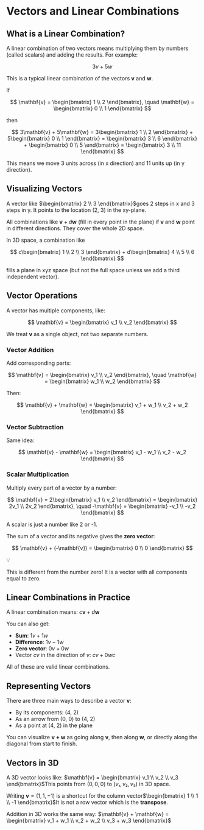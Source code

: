 # Vectors and Linear Combinations

## What is a Linear Combination?

A linear combination of two vectors means multiplying them by numbers (called scalars) and adding the results. For example:

$$
3v+5w
$$

This is a typical linear combination of the vectors **v** and **w**.

If

$$
\mathbf{v} = \begin{bmatrix} 1 \\ 2 \end{bmatrix}, \quad \mathbf{w} = \begin{bmatrix} 0 \\ 1 \end{bmatrix}
$$

then

$$
3\mathbf{v} + 5\mathbf{w} = 3\begin{bmatrix} 1 \\ 2 \end{bmatrix} + 5\begin{bmatrix} 0 \\ 1 \end{bmatrix} = \begin{bmatrix} 3 \\ 6 \end{bmatrix} + \begin{bmatrix} 0 \\ 5 \end{bmatrix} = \begin{bmatrix} 3 \\ 11 \end{bmatrix}
$$

This means we move 3 units across (in x direction) and 11 units up (in y direction).

## Visualizing Vectors

A vector like $\begin{bmatrix} 2 \\ 3 \end{bmatrix}$goes 2 steps in x and 3 steps in y. It points to the location (2, 3) in the xy-plane.

All combinations like $\mathbf{v} + d\mathbf{w}$ (fill in every point in the plane) if **v** and **w** point in different directions. They cover the whole 2D space.

In 3D space, a combination like 

$$
c\begin{bmatrix} 1 \\ 2 \\ 3 \end{bmatrix} + d\begin{bmatrix} 4 \\ 5 \\ 6 \end{bmatrix}
$$

fills a plane in xyz space (but not the full space unless we add a third independent vector).

## Vector Operations

A vector has multiple components, like:

$$
\mathbf{v} = \begin{bmatrix} v_1 \\ v_2 \end{bmatrix}
$$

We treat **v** as a single object, not two separate numbers.

### Vector Addition

Add corresponding parts:

$$
\mathbf{v} = \begin{bmatrix} v_1 \\ v_2 \end{bmatrix}, \quad \mathbf{w} = \begin{bmatrix} w_1 \\ w_2 \end{bmatrix}
$$

Then:

$$
\mathbf{v} + \mathbf{w} = \begin{bmatrix} v_1 + w_1 \\ v_2 + w_2 \end{bmatrix}
$$

### Vector Subtraction

Same idea:

$$
\mathbf{v} - \mathbf{w} = \begin{bmatrix} v_1 - w_1 \\ v_2 - w_2 \end{bmatrix}
$$

### Scalar Multiplication

Multiply every part of a vector by a number:

$$
\mathbf{v} = 2\begin{bmatrix} v_1 \\ v_2 \end{bmatrix} = \begin{bmatrix} 2v_1 \\ 2v_2 \end{bmatrix}, \quad -\mathbf{v} = \begin{bmatrix} -v_1 \\ -v_2 \end{bmatrix}
$$

A scalar is just a number like 2 or -1.

The sum of a vector and its negative gives the **zero vector**:

$$
\mathbf{v} + (-\mathbf{v}) = \begin{bmatrix} 0 \\ 0 \end{bmatrix}
$$

<aside>
💡

This is different from the number zero! It is a vector with all components equal to zero.

</aside>

## Linear Combinations in Practice

A linear combination means: $c\mathbf{v} + d\mathbf{w}$

You can also get:

- **Sum**: $1v+1w$
- **Difference**: $1v−1w$
- **Zero vector**: $0v+0w$
- Vector $cv$ in the direction of $v$: $cv+0wc$

All of these are valid linear combinations.

## Representing Vectors

There are three main ways to describe a vector **v**:

- By its components: (4, 2)
- As an arrow from (0, 0) to (4, 2)
- As a point at (4, 2) in the plane

You can visualize **v + w** as going along **v**, then along **w**, or directly along the diagonal from start to finish.

## Vectors in 3D

A 3D vector looks like: $\mathbf{v} = \begin{bmatrix} v_1 \\ v_2 \\ v_3 \end{bmatrix}$This points from $(0, 0, 0)$ to $(v₁, v₂, v₃)$ in 3D space.

Writing $\mathbf{v} = (1, 1, -1)$ is a shortcut for the column vector$\begin{bmatrix} 1 \\ 1 \\ -1 \end{bmatrix}$It is not a row vector which is the **transpose**.

Addition in 3D works the same way: $\mathbf{v} + \mathbf{w} = \begin{bmatrix} v_1 + w_1 \\ v_2 + w_2 \\ v_3 + w_3 \end{bmatrix}$